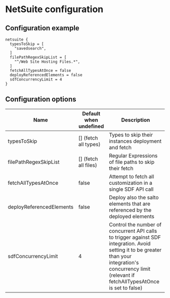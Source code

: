 # NetSuite configuration
## Configuration example
```hcl
netsuite {
  typesToSkip = [
    "savedsearch",
  ]
  filePathRegexSkipList = [
    "^/Web Site Hosting Files.*",
  ]
  fetchAllTypesAtOnce = false
  deployReferencedElements = false
  sdfConcurrencyLimit = 4
}
```

## Configuration options

| Name                     | Default when undefined  | Description
| -------------------------| ------------------------| -----------
| typesToSkip              | [] (fetch all types)    | Types to skip their instances deployment and fetch
| filePathRegexSkipList    | [] (fetch all files)    | Regular Expressions of file paths to skip their fetch
| fetchAllTypesAtOnce      | false                   | Attempt to fetch all customization in a single SDF API call
| deployReferencedElements | false                   | Deploy also the salto elements that are referenced by the deployed elements
| sdfConcurrencyLimit      | 4                       | Control the number of concurrent API calls to trigger against SDF integration. Avoid setting it to be greater than your integration's concurrency limit (relevant if fetchAllTypesAtOnce is set to false)
